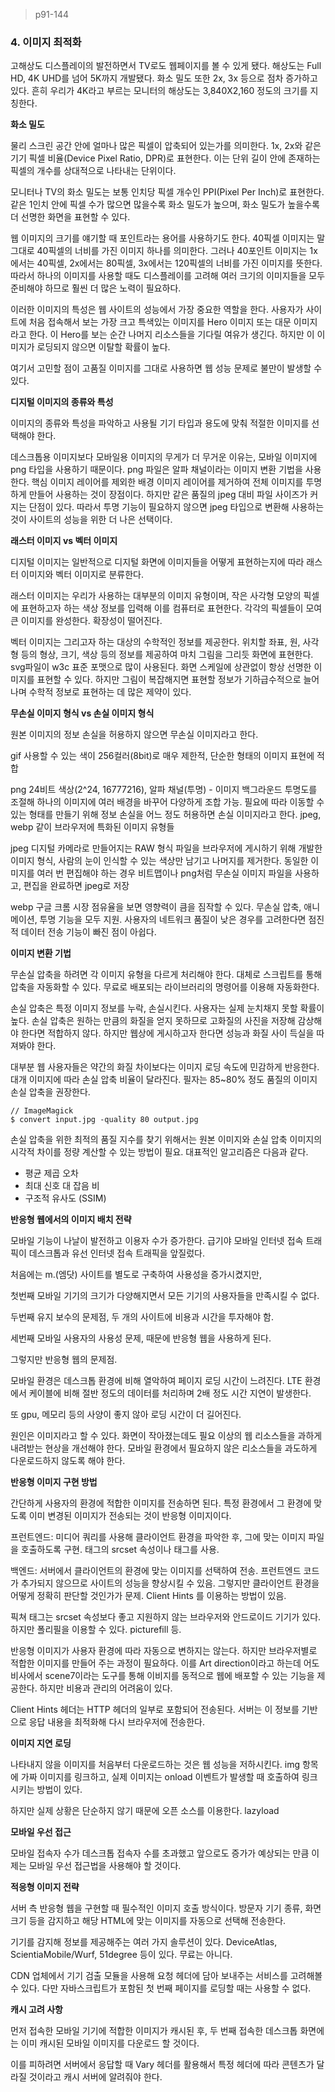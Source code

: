 > p91-144

### 4. 이미지 최적화

고해상도 디스플레이의 발전하면서 TV로도 웹페이지를 볼 수 있게 됐다. 해상도는 Full HD, 4K UHD를 넘어 5K까지 개발됐다. 화소 밀도 또한 2x, 3x 등으로 점차 증가하고 있다. 흔히 우리가 4K라고 부르는 모니터의 해상도는 3,840X2,160 정도의 크기를 지칭한다.



**화소 밀도**

물리 스크린 공간 안에 얼마나 많은 픽셀이 압축되어 있는가를 의미한다. 1x, 2x와 같은 기기 픽셀 비율(Device Pixel Ratio, DPR)로 표현한다. 이는 단위 길이 안에 존재하는 픽셀의 개수를 상대적으로 나타내는 단위이다.

모니터나 TV의 화소 밀도는 보통 인치당 픽셀 개수인 PPI(Pixel Per Inch)로 표현한다. 같은 1인치 안에 픽셀 수가 많으면 많을수록 화소 밀도가 높으며, 화소 밀도가 높을수록 더 선명한 화면을 표현할 수 있다.

웹 이미지의 크기를 얘기할 때 포인트라는 용어를 사용하기도 한다. 40픽셀 이미지는 말 그대로 40픽셀의 너비를 가진 이미지 하나를 의미한다. 그러나 40포인트 이미지는 1x에서는 40픽셀, 2x에서는 80픽셀, 3x에서는 120픽셀의 너비를 가진 이미지를 뜻한다. 따라서 하나의 이미지를 사용할 때도 디스플레이를 고려해 여러 크기의 이미지들을 모두 준비해야 하므로 훨씬 더 많은 노력이 필요하다.

이러한 이미지의 특성은 웹 사이트의 성능에서 가장 중요한 역할을 한다. 사용자가 사이트에 처음 접속해서 보는 가장 크고 특색있는 이미지를 Hero 이미지 또는 대문 이미지라고 한다. 이 Hero를 보는 순간 나머지 리소스들을 기다릴 여유가 생긴다. 하지만 이 이미지가 로딩되지 않으면 이탈할 확률이 높다.

여기서 고민할 점이 고품질 이미지를 그대로 사용하면 웹 성능 문제로 불만이 발생할 수 있다. 



**디지털 이미지의 종류와 특성**

이미지의 종류와 특성을 파악하고 사용될 기기 타입과 용도에 맞춰 적절한 이미지를 선택해야 한다.

데스크톱용 이미지보다 모바일용 이미지의 무게가 더 무거운 이유는, 모바일 이미지에 png 타입을 사용하기 때문이다. png 파일은 알파 채널이라는 이미지 변환 기법을 사용한다. 핵심 이미지 레이어를 제외한 배경 이미지 레이어를 제거하여 전체 이미지를 투명하게 만들어 사용하는 것이 장점이다. 하지만 같은 품질의 jpeg 대비 파일 사이즈가 커지는 단점이 있다. 따라서 투명 기능이 필요하지 않으면 jpeg 타입으로 변환해 사용하는 것이 사이트의 성능을 위한 더 나은 선택이다.



**래스터 이미지 vs 벡터 이미지**

디지털 이미지는 일반적으로 디지털 화면에 이미지들을 어떻게 표현하는지에 따라 래스터 이미지와 벡터 이미지로 분류한다. 

래스터 이미지는 우리가 사용하는 대부분의 이미지 유형이며, 작은 사각형 모양의 픽셀에 표현하고자 하는 색상 정보를 입력해 이를 컴퓨터로 표현한다. 각각의 픽셀들이 모여 큰 이미지를 완성한다. 확장성이 떨어진다.

벡터 이미지는 그리고자 하는 대상의 수학적인 정보를 제공한다. 위치할 좌표, 원, 사각형 등의 형상, 크기, 색상 등의 정보를 제공하여 마치 그림을 그리듯 화면에 표현한다. svg파일이 w3c 표준 포맷으로 많이 사용된다. 화면 스케일에 상관없이 항상 선명한 이미지를 표현할 수 있다. 하지만 그림이 복잡해지면 표현할 정보가 기하급수적으로 늘어나며 수학적 정보로 표현하는 데 많은 제약이 있다.



**무손실 이미지 형식 vs 손실 이미지 형식**

원본 이미지의 정보 손실을 허용하지 않으면 무손실 이미지라고 한다. 

gif
사용할 수 있는 색이 256컬러(8bit)로 매우 제한적, 단순한 형태의 이미지 표현에 적합

png
24비트 색상(2^24, 16777216), 알파 채널(투명) - 이미지 백그라운드 투명도를 조절해 하나의 이미지에 여러 배경을 바꾸어 다양하게 조합 가능.
필요에 따라 이동할 수 있는 형태를 만들기 위해 정보 손실을 어느 정도 허용하면 손실 이미지라고 한다. jpeg, webp 같이 브라우저에 특화된 이미지 유형들

jpeg
디지털 카메라로 만들어지는 RAW 형식 파일을 브라우저에 게시하기 위해 개발한 이미지 형식, 사람의 눈이 인식할 수 있는 색상만 남기고 나머지를 제거한다.
동일한 이미지를 여러 번 편집해야 하는 경우 비트맵이나 png처럼 무손실 이미지 파일을 사용하고, 편집을 완료하면 jpeg로 저장

webp
구글 크롬 시장 점유율을 보면 영향력이 큼을 짐작할 수 있다. 무손실 압축, 애니메이션, 투명 기능을 모두 지원.
사용자의 네트워크 품질이 낮은 경우를 고려한다면 점진적 데이터 전송 기능이 빠진 점이 아쉽다.



**이미지 변환 기법**

무손실 압축을 하려면 각 이미지 유형을 다르게 처리해야 한다. 대체로 스크립트를 통해 압축을 자동화할 수 있다. 무료로 배포되는 라이브러리의 명령어를 이용해 자동화한다.

손실 압축은 특정 이미지 정보를 누락, 손실시킨다. 사용자는 실제 눈치채지 못할 확률이 높다. 손실 압축은 원하는 만큼의 화질을 얻지 못하므로 고화질의 사진을 저장해 감상해야 한다면 적합하지 않다. 하지만 웹상에 게시하고자 한다면 성능과 화질 사이 득실을 따져봐야 한다.

대부분 웹 사용자들은 약간의 화질 차이보다는 이미지 로딩 속도에 민감하게 반응한다. 대개 이미지에 따라 손실 압축 비율이 달라진다. 필자는 85~80% 정도 품질의 이미지 손실 압축을 권장한다.

```
// ImageMagick
$ convert input.jpg -quality 80 output.jpg
```

손실 압축을 위한 최적의 품질 지수를 찾기 위해서는 원본 이미지와 손실 압축 이미지의 시각적 차이를 정량 계산할 수 있는 방법이 필요. 대표적인 알고리즘은 다음과 같다.

- 평균 제곱 오차
- 최대 신호 대 잡음 비
- 구조적 유사도 (SSIM)



**반응형 웹에서의 이미지 배치 전략**

모바일 기능이 나날이 발전하고 이용자 수가 증가한다. 급기야 모바일 인터넷 접속 트래픽이 데스크톱과 유선 인터넷 접속 트래픽을 앞질렀다.

처음에는 m.(엠닷) 사이트를 별도로 구축하여 사용성을 증가시켰지만, 

첫번째 모바일 기기의 크기가 다양해지면서 모든 기기의 사용자들을 만족시킬 수 없다.

두번째 유지 보수의 문제점, 두 개의 사이트에 비용과 시간을 투자해야 함.

세번째 모바일 사용자의 사용성 문제, 때문에 반응형 웹을 사용하게 된다.



그렇지만 반응형 웹의 문제점.

모바일 환경은 데스크톱 환경에 비해 열악하여 페이지 로딩 시간이 느려진다. LTE 환경에서 케이블에 비해 절반 정도의 데이터를 처리하며 2배 정도 시간 지연이 발생한다.

또 gpu, 메모리 등의 사양이 좋지 않아 로딩 시간이 더 길어진다.

원인은 이미지라고 할 수 있다. 화면이 작아졌는데도 필요 이상의 웹 리소스들을 과하게 내려받는 현상을 개선해야 한다. 모바일 환경에서 필요하지 않은 리소스들을 과도하게 다운로드하지 않도록 해야 한다.



**반응형 이미지 구현 방법**

간단하게 사용자의 환경에 적합한 이미지를 전송하면 된다. 특정 환경에서 그 환경에 맞도록 이미 변경된 이미지가 전송되는 것이 반응형 이미지이다.

프런트엔드: 미디어 쿼리를 사용해 클라이언트 환경을 파악한 후, 그에 맞는 이미지 파일을 호출하도록 구현. <img>태그의 srcset 속성이나 <picture> 태그를 사용.

백엔드: 서버에서 클라이언트의 환경에 맞는 이미지를 선택하여 전송. 프런트엔드 코드가 추가되지 않으므로 사이트의 성능을 향상시킬 수 있음. 그렇지만 클라이언트 환경을 어떻게 정확히 판단할 것인가가 문제. Client Hints 를 이용하는 방법이 있음.

픽쳐 태그는 srcset 속성보다 좋고 지원하지 않는 브라우저와 안드로이드 기기가 있다. 하지만 폴리필을 이용할 수 있다. picturefill 등.

반응형 이미지가 사용자 환경에 따라 자동으로 변하지는 않는다. 하지만 브라우저별로 적합한 이미지를 만들어 주는 과정이 필요하다. 이를 Art direction이라고 하는데 어도비사에서 scene7이라는 도구를 통해 이비지를 동적으로 웹에 배포할 수 있는 기능을 제공한다. 하지만 비용과 관리의 어려움이 있다.

Client Hints 헤더는 HTTP 헤더의 일부로 포함되어 전송된다. 서버는 이 정보를 기반으로 응답 내용을 최적화해 다시 브라우저에 전송한다. 



**이미지 지연 로딩**

나타내지 않을 이미지를 처음부터 다운로드하는 것은 웹 성능을 저하시킨다. img 항목에 가짜 이미지를 링크하고, 실제 이미지는 onload 이벤트가 발생할 때 호출하여 링크시키는 방법이 있다.

하지만 실제 상황은 단순하지 않기 때문에 오픈 소스를 이용한다. lazyload



**모바일 우선 접근**

모바일 접속자 수가 데스크톱 접속자 수를 초과했고 앞으로도 증가가 예상되는 만큼 이제는 모바일 우선 접근법을 사용해야 할 것이다.



**적응형 이미지 전략**

서버 측 반응형 웹을 구현할 때 필수적인 이미지 호출 방식이다. 방문자 기기 종류, 화면 크기 등을 감지하고 해당 HTML에 맞는 이미지를 자동으로 선택해 전송한다.

기기를 감지해 정보를 제공해주는 여러 가지 솔루션이 있다. DeviceAtlas, ScientiaMobile/Wurf, 51degree 등이 있다. 무료는 아니다.

CDN 업체에서 기기 검출 모듈을 사용해 요청 헤더에 담아 보내주는 서비스를 고려해볼 수 있다. 다만 자바스크립트가 포함된 첫 번째 페이지를 로딩할 때는 사용할 수 없다.



**캐시 고려 사항**

먼저 접속한 모바일 기기에 적합한 이미지가 캐시된 후, 두 번째 접속한 데스크톱 화면에는 이미 캐시된 모바일 이미지를 다운로드 할 것이다.

이를 피하려면 서버에서 응답할 때 Vary 헤더를 활용해서 특정 헤더에 따라 콘텐츠가 달라질 것이라고 캐시 서버에 알려줘야 한다.

